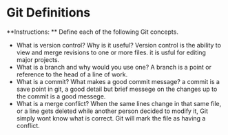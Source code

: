 # Git Definitions

**Instructions: ** Define each of the following Git concepts.

* What is version control?  Why is it useful?
Version control is the ability to view and merge revisions to one or more files. it is usful for editing major projects.
* What is a branch and why would you use one?
A branch is a point or reference to the head of a line of work.
* What is a commit? What makes a good commit message?
a commit is a save point in git, a good detail but brief messege on the changes up to the commit is a good messege.
* What is a merge conflict?
When the same lines change in that same file, or a line gets deleted while another person decided to modify it, Git simply wont know what is correct. Git will mark the file as having a conflict.